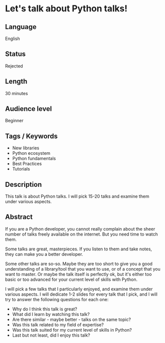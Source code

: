 # Let's talk about Python talks!

## Language

English

## Status

Rejected

## Length

30 minutes

## Audience level

Beginner

## Tags / Keywords

- New libraries
- Python ecosystem
- Python fundamentals
- Best Practices
- Tutorials

## Description

This talk is about Python talks. I will pick 15-20 talks and examine them under various aspects.

## Abstract

If you are a Python developer, you cannot really complain about the sheer number of talks freely available on the internet. But you need time to watch them.

Some talks are great, masterpieces. If you listen to them and take notes, they can make you a better developer.

Some other talks are so-so. Maybe they are too short to give you a good understanding of a library/tool that you want to use, or of a concept that you want to master. Or maybe the talk itself is perfectly ok, but it's either too basic or too advanced for your current level of skills with Python.

I will pick a few talks that I particularly enjoyed, and examine them under various aspects. I will dedicate 1-2 slides for every talk that I pick, and I will try to answer the following questions for each one:

- Why do I think this talk is great?
- What did I learn by watching this talk?
- Are there similar - maybe better - talks on the same topic?
- Was this talk related to my field of expertise?
- Was this talk suited for my current level of skills in Python?
- Last but not least, did I enjoy this talk?
